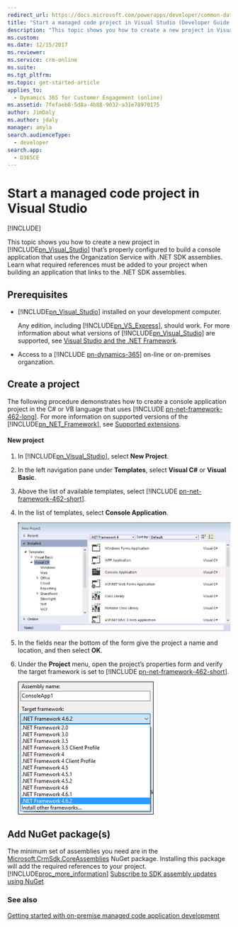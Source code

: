 ```yaml
---
redirect_url: https://docs.microsoft.com/powerapps/developer/common-data-service/org-service/quick-start-org-service-console-app
title: "Start a managed code project in Visual Studio (Developer Guide for Dynamics 365 for Customer Engagement)| MicrosoftDocs"
description: "This topic shows you how to create a new project in Visual Studio that’s properly configured to build a console application that uses the Dynamics 365 for Customer Engagement web services (SDK)."
ms.custom: 
ms.date: 12/15/2017
ms.reviewer: 
ms.service: crm-online
ms.suite: 
ms.tgt_pltfrm: 
ms.topic: get-started-article
applies_to: 
  - Dynamics 365 for Customer Engagement (online)
ms.assetid: 7fefaeb8-5d8a-4b88-9032-a31e78970175
author: JimDaly
ms.author: jdaly
manager: amyla
search.audienceType: 
  - developer
search.app: 
  - D365CE
---
```

# Start a managed code project in Visual Studio

[!INCLUDE[](../../includes/cc_applies_to_update_9_0_0.md)]

This topic shows you how to create a new project in [!INCLUDE[pn_Visual_Studio](../../includes/pn-visual-studio.md)] that’s properly configured to build a console application that uses the Organization Service with .NET SDK assemblies. Learn what required references must be added to your project when building an application that links to the .NET SDK assemblies.  
  
## Prerequisites  
  
- [!INCLUDE[pn_Visual_Studio](../../includes/pn-visual-studio.md)] installed on your development computer.  
  
     Any edition, including [!INCLUDE[pn_VS_Express](../../includes/pn-vs-express.md)], should work. For more information about what versions of [!INCLUDE[pn_Visual_Studio](../../includes/pn-visual-studio.md)] are supported, see [Visual Studio and the .NET Framework](../visual-studio-dot-net-framework.md).
  
- Access to a [!INCLUDE [pn-dynamics-365](../../includes/pn-dynamics-365.md)] on-line or on-premises organzation.
  
## Create a project  
 The following procedure demonstrates how to create a console application project in the C# or VB language that uses [!INCLUDE [pn-net-framework-462-long](../../includes/pn-net-framework-462-long.md)]. For more information on supported versions of the [!INCLUDE[pn_NET_Framework](../../includes/pn-net-framework.md)], see [Supported extensions](../supported-extensions.md).  


  
#### New project  
  
1. In [!INCLUDE[pn_Visual_Studio](../../includes/pn-visual-studio.md)], select **New Project**.  
  
2. In the left navigation pane under **Templates**, select **Visual C#** or **Visual Basic**.  
  
3. Above the list of available templates, select [!INCLUDE [pn-net-framework-462-short](../../includes/pn-net-framework-462-short.md)].  
  
4. In the list of templates, select **Console Application**.  
  
   ![A new console app project dialog in Dynamics 365 for Customer Engagement](../media/new-project.PNG "A new console app project dialog in Dynamics 365 for Customer Engagement")  
  
5. In the fields near the bottom of the form give the project a name and location, and then select **OK**.  
  
6. Under the **Project** menu, open the project’s properties form and verify the target framework is set to [!INCLUDE [pn-net-framework-462-short](../../includes/pn-net-framework-462-short.md)].
  
   ![Choose the target framework for the Dynamics 365 for Customer Engagement project](../media/new-project-framework.PNG "Choose the target framework for the Dynamics 365 for Customer Engagement project")  
  
## Add NuGet package(s) 
 The minimum set of assemblies you need are in the [Microsoft.CrmSdk.CoreAssemblies](http://www.nuget.org/packages/Microsoft.CrmSdk.CoreAssemblies/) NuGet package. Installing this package will add the required references to your project. [!INCLUDE[proc_more_information](../../includes/proc-more-information.md)] [Subscribe to SDK assembly updates using NuGet](subscribe-sdk-assembly-updates-using-nuget.md)
  
### See also  
 [Getting started with on-premise managed code application development](get-started-managed-code-application-development.md)
